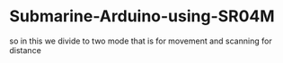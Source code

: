 # Submarine-Arduino-using-SR04M
so in this we divide to two mode that is for movement and scanning for distance
